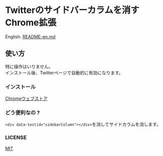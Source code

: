 # Twitterのサイドバーカラムを消すChrome拡張

English: [README-en.md](./README_en.md)

## 使い方
特に操作はいりません。   
インストール後、Twitterページで自動的に有効になります。

### インストール

[Chromeウェブストア](https://chrome.google.com/webstore/detail/hide-sidebar-column-on-tw/onpngcpnhobjhkdeijngpjbojondnlca?hl=ja&gl=JP)

### どう便利なの ?

```<div data-testid="sidebarColumn"></div>```を消してサイドカラムを消します。


### LICENSE  
[MIT](./LICENSE)
